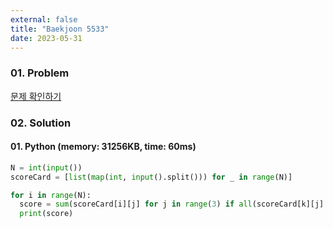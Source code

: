 ```yaml
---
external: false
title: "Baekjoon 5533"
date: 2023-05-31
---
```


### 01. Problem

[문제 확인하기](https://www.acmicpc.net/problem/5533)

### 02. Solution

#### 01. Python (memory: 31256KB, time: 60ms)

```Python
N = int(input())
scoreCard = [list(map(int, input().split())) for _ in range(N)]

for i in range(N):
  score = sum(scoreCard[i][j] for j in range(3) if all(scoreCard[k][j] != scoreCard[i][j] for k in range(N) if k != i))
  print(score)
```
